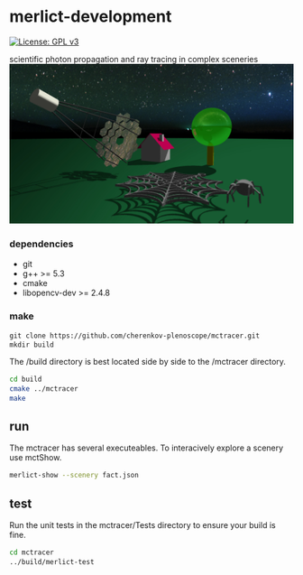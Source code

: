 # merlict-development

[![License: GPL v3](https://img.shields.io/badge/License-GPL%20v3-blue.svg)](https://www.gnu.org/licenses/gpl-3.0)

scientific photon propagation and ray tracing in complex sceneries
![img](Readme/fact_and_spider_web.jpg)

### dependencies
* git
* g++ >= 5.3
* cmake
* libopencv-dev >= 2.4.8

### make
```
git clone https://github.com/cherenkov-plenoscope/mctracer.git
mkdir build
```
The /build directory is best located side by side to the /mctracer directory.

```bash
cd build
cmake ../mctracer
make
```

## run
The mctracer has several executeables. To interacively explore a scenery use mctShow.
```bash
merlict-show --scenery fact.json
```

## test
Run the unit tests in the mctracer/Tests directory to ensure your build is fine.

```bash
cd mctracer
../build/merlict-test
```
